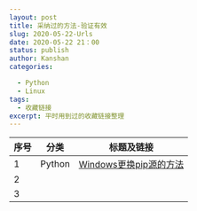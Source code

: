 ```yaml
---
layout: post
title: 采纳过的方法-验证有效
slug: 2020-05-22-Urls
date: 2020-05-22 21：00
status: publish
author: Kanshan
categories: 

  - Python
  - Linux
tags:
  - 收藏链接
excerpt: 平时用到过的收藏链接整理
---
```


| 序号 | 分类   | 标题及链接                                                   |
| ---- | ------ | ------------------------------------------------------------ |
| 1    | Python | [Windows更换pip源的方法](https://www.jianshu.com/p/364146ade9be) |
| 2    |        |                                                              |
| 3    |        |                                                              |



